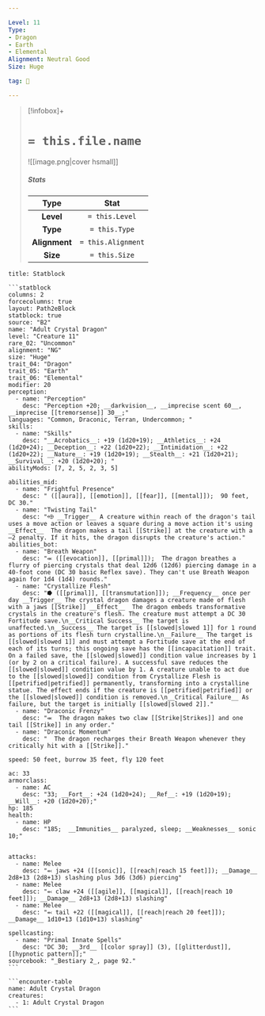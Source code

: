 ```yaml
---

Level: 11
Type:
- Dragon
- Earth
- Elemental
Alignment: Neutral Good
Size: Huge

tag: 👹

---
```


> [!infobox]+
> #  `= this.file.name`
> ![[image.png|cover hsmall]]
> ##### Stats
> Type | Stat |
> :---:|:---:|
> **Level** | `= this.Level` |
> **Type** | `= this.Type` |
> **Alignment** | `= this.Alignment` |
> **Size** | `= this.Size` |



````ad-info
title: Statblock

```statblock
columns: 2
forcecolumns: true
layout: Path2eBlock
statblock: true
source: "B2"
name: "Adult Crystal Dragon"
level: "Creature 11"
rare_02: "Uncommon"
alignment: "NG"
size: "Huge"
trait_04: "Dragon"
trait_05: "Earth"
trait_06: "Elemental"
modifier: 20
perception:
  - name: "Perception"
    desc: "Perception +20; __darkvision__, __imprecise scent 60__, __imprecise [[tremorsense]] 30__;"
languages: "Common, Draconic, Terran, Undercommon; "
skills:
  - name: "Skills"
    desc: "__Acrobatics__: +19 (1d20+19); __Athletics__: +24 (1d20+24); __Deception__: +22 (1d20+22); __Intimidation__: +22 (1d20+22); __Nature__: +19 (1d20+19); __Stealth__: +21 (1d20+21); __Survival__: +20 (1d20+20); "
abilityMods: [7, 2, 5, 2, 3, 5]

abilities_mid:
  - name: "Frightful Presence"
    desc: " ([[aura]], [[emotion]], [[fear]], [[mental]]);  90 feet, DC 30."
  - name: "Twisting Tail"
    desc: "⬲ __Trigger__ A creature within reach of the dragon's tail uses a move action or leaves a square during a move action it's using __Effect__  The dragon makes a tail [[Strike]] at the creature with a –2 penalty. If it hits, the dragon disrupts the creature's action."
abilities_bot:
  - name: "Breath Weapon"
    desc: "⬺ ([[evocation]], [[primal]]);  The dragon breathes a flurry of piercing crystals that deal 12d6 (12d6) piercing damage in a 40-foot cone (DC 30 basic Reflex save). They can't use Breath Weapon again for 1d4 (1d4) rounds."
  - name: "Crystallize Flesh"
    desc: "⭓ ([[primal]], [[transmutation]]); __Frequency__ once per day __Trigger__ The crystal dragon damages a creature made of flesh with a jaws [[Strike]] __Effect__  The dragon embeds transformative crystals in the creature's flesh. The creature must attempt a DC 30 Fortitude save.\n__Critical Success__ The target is unaffected.\n__Success__ The target is [[slowed|slowed 1]] for 1 round as portions of its flesh turn crystalline.\n__Failure__ The target is [[slowed|slowed 1]] and must attempt a Fortitude save at the end of each of its turns; this ongoing save has the [[incapacitation]] trait. On a failed save, the [[slowed|slowed]] condition value increases by 1 (or by 2 on a critical failure). A successful save reduces the [[slowed|slowed]] condition value by 1. A creature unable to act due to the [[slowed|slowed]] condition from Crystallize Flesh is [[petrified|petrified]] permanently, transforming into a crystalline statue. The effect ends if the creature is [[petrified|petrified]] or the [[slowed|slowed]] condition is removed.\n__Critical Failure__ As failure, but the target is initially [[slowed|slowed 2]]."
  - name: "Draconic Frenzy"
    desc: "⬺  The dragon makes two claw [[Strike|Strikes]] and one tail [[Strike]] in any order."
  - name: "Draconic Momentum"
    desc: "  The dragon recharges their Breath Weapon whenever they critically hit with a [[Strike]]."

speed: 50 feet, burrow 35 feet, fly 120 feet

ac: 33
armorclass:
  - name: AC
    desc: "33; __Fort__: +24 (1d20+24); __Ref__: +19 (1d20+19); __Will__: +20 (1d20+20);"
hp: 185
health:
  - name: HP
    desc: "185;  __Immunities__ paralyzed, sleep; __Weaknesses__ sonic 10;"


attacks:
  - name: Melee
    desc: "⬻ jaws +24 ([[sonic]], [[reach|reach 15 feet]]); __Damage__ 2d8+13 (2d8+13) slashing plus 3d6 (3d6) piercing"
  - name: Melee
    desc: "⬻ claw +24 ([[agile]], [[magical]], [[reach|reach 10 feet]]); __Damage__ 2d8+13 (2d8+13) slashing"
  - name: Melee
    desc: "⬻ tail +22 ([[magical]], [[reach|reach 20 feet]]); __Damage__ 1d10+13 (1d10+13) slashing"

spellcasting:
  - name: "Primal Innate Spells"
    desc: "DC 30; __3rd__ [[color spray]] (3), [[glitterdust]], [[hypnotic pattern]];"
sourcebook: "_Bestiary 2_, page 92."
```

```encounter-table
name: Adult Crystal Dragon
creatures:
  - 1: Adult Crystal Dragon
```

````


